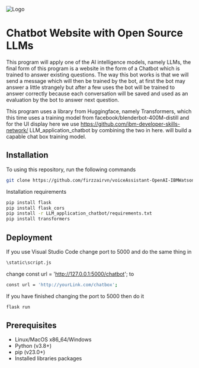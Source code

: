 

![Logo](https://upload.wikimedia.org/wikipedia/commons/thumb/4/4d/OpenAI_Logo.svg/375px-OpenAI_Logo.svg.png)




# Chatbot Website with Open Source LLMs

This program will apply one of the AI intelligence models, namely LLMs, the final form of this program is a website in the form of a Chatbot which is trained to answer existing questions. The way this bot works is that we will send a message which will then be trained by the bot, at first the bot may answer a little strangely but after a few uses the bot will be trained to answer correctly because each conversation will be saved and used as an evaluation by the bot to answer next question.

This program uses a library from Huggingface, namely Transformers, which this time uses a training model from facebook/blenderbot-400M-distill and for the UI display here we use https://github.com/ibm-developer-skills-network/ LLM_application_chatbot by combining the two in here. will build a capable chat box training model.


## Installation

To using this repository, run the following commands

```bash
git clone https://github.com/firzzairvn/voiceAssistant-OpenAI-IBMWatson.git
```

Installation requirements

```bash
pip install flask
pip install flask_cors
pip install -r LLM_application_chatbot/requirements.txt
pip install transformers
```

    
## Deployment

If you use Visual Studio Code change port to 5000 and do the same thing in 
```bash 
\static\script.js
```
change const url = 'http://127.0.0.1:5000/chatbot';  to
```bash 
const url = 'http://yourLink.com/chatbox'; 
```
If you have finished changing the port to 5000 then do it
```bash 
flask run 
```



## Prerequisites

- Linux/MacOS x86_64/Windows
- Python (v3.8+)
- pip (v23.0+)
- Installed libraries packages

